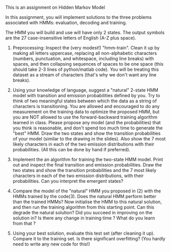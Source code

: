 This is an assignment on Hidden Markov Model

In this assignment, you will implement solutions to the three problems associated with HMMs: evaluation, decoding and training. 

The HMM you will build and use will have only 2 states. The output symbols are the 27 case-insensitive letters of English (A-Z plus space).

1. Preprocessing: Inspect the (very modest!) "hmm-train". Clean it up by making all letters uppercase, replacing all non-alphabetic characters (numbers, punctuation, and whitespace, including line breaks) with spaces, and then collapsing sequences of spaces to be one space (this should take 2-3 lines of python/matlab code). You will be treating this dataset as a stream of characters (that's why we don't want any line breaks).

2. Using your knowledge of language, suggest a "natural" 2-state HMM model with transition and emission probabilities defined by you. Try to think of two meaningful states between which the data as a string of characters is transitioning. You are allowed and encouraged to do any measurement on the training data to optimize the proposed HMM, but you are NOT allowed to use the forward-backward training algorithm learned in class. Please propose any model (and the probabilities) that you think is reasonable, and don't spend too much time to generate the "best" HMM. Draw the two states and show the transition probabilities of your model (similar to the drawing in the slides). Also show the 7 most likely characters in each of the two emission distributions with their probabilities. (All this can be done by hand if preferred).
3. Implement the an algorithm for training the two-state HMM model. Print out and inspect the final transition and emission probabilities. Draw the two states and show the transition probabilities and the 7 most likely characters in each of the two emission distributions, with their probabilities. Can you interpret the emergent states?
4. Compare the model  of the "natural" HMM you proposed in (2) with the HMMs trained by the code(3). Does the natural HMM perform better than the trained HMMs? Now initialise the HMM to this natural solution, and then run the training algorithm from this starting point. Can this degrade the natural solution? Did you succeed in improving on the solution in? Is there any change in training time ? What do you learn from that ?
5. Using your best solution, evaluate  this test set (after cleaning it up). Compare it to the training set. Is there significant overfitting? (You hardly need to write any new code for this!)
